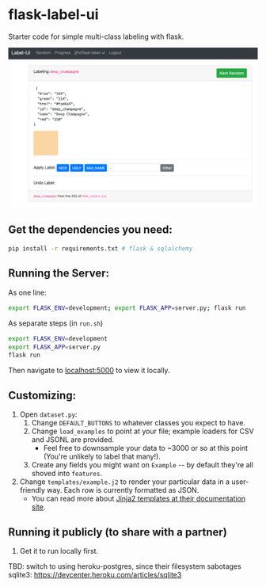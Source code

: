 # flask-label-ui
Starter code for simple multi-class labeling with flask.

![Screenshot](screenshot.png)

## Get the dependencies you need:

```bash
pip install -r requirements.txt # flask & sqlalchemy
```

## Running the Server:

As one line:

```bash
export FLASK_ENV=development; export FLASK_APP=server.py; flask run
```

As separate steps (in ``run.sh``)
```bash
export FLASK_ENV=development
export FLASK_APP=server.py
flask run
```

Then navigate to <a href="http://localhost:5000">localhost:5000</a> to view it locally.

## Customizing:

1. Open ``dataset.py``:
    1. Change ``DEFAULT_BUTTONS`` to whatever classes you expect to have.
    2. Change ``load_examples`` to point at your file; example loaders for CSV and JSONL are provided.
        - Feel free to downsample your data to ~3000 or so at this point (You're unlikely to label that many!).
    3. Create any fields you might want on ``Example`` -- by default they're all shoved into ``features``.
2. Change ``templates/example.j2`` to render your particular data in a user-friendly way. Each row is currently formatted as JSON.
    - You can read more about [Jinja2 templates at their documentation site](https://jinja.palletsprojects.com/en/2.11.x/).

## Running it publicly (to share with a partner)

1. Get it to run locally first.

TBD: switch to using heroku-postgres, since their filesystem sabotages sqlite3: https://devcenter.heroku.com/articles/sqlite3
